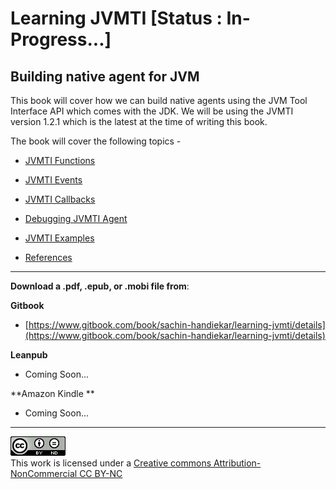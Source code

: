 # Learning JVMTI \[Status : In-Progress...\] 

## Building native agent for JVM

This book will cover how we can build native agents using the JVM Tool Interface API which comes with the JDK. We will be using the JVMTI version 1.2.1 which is the latest at the time of writing this book.

The book will cover the following topics -

* [JVMTI Functions](jvmti-functions.md)

* [JVMTI Events](jvmti-events.md)

* [JVMTI Callbacks](jvmti-callbacks.md)

* [Debugging JVMTI Agent](debugging-jvmti-agent.md)

* [JVMTI Examples](jvmti-examples.md)

* [References](references.md)

---

**Download a .pdf, .epub, or .mobi file from**:

**Gitbook**

* [https://www.gitbook.com/book/sachin-handiekar/learning-jvmti/details](https://www.gitbook.com/book/sachin-handiekar/learning-jvmti/details)

**Leanpub**

* Coming Soon...

**Amazon Kindle **

* Coming Soon...

---

![](/assets/import.png)  
This work is licensed under a [Creative commons Attribution-NonCommercial CC BY-NC](https://creativecommons.org/licenses/by-nc/4.0)


